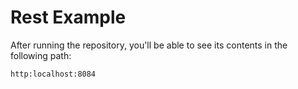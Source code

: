 # Rest Example

After running the repository, you'll be able to see its contents in the following path:

```
http:localhost:8084
```
